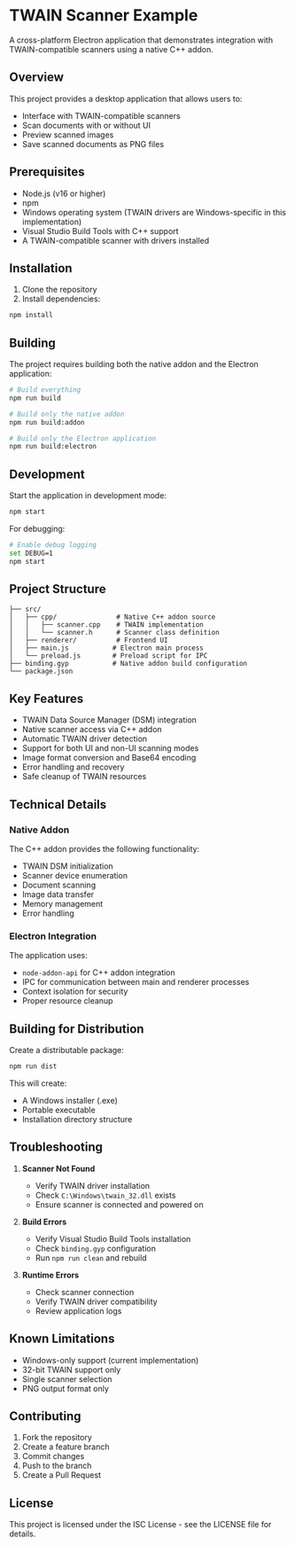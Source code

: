 # TWAIN Scanner Example

A cross-platform Electron application that demonstrates integration with TWAIN-compatible scanners using a native C++ addon.

## Overview

This project provides a desktop application that allows users to:

- Interface with TWAIN-compatible scanners
- Scan documents with or without UI
- Preview scanned images
- Save scanned documents as PNG files

## Prerequisites

- Node.js (v16 or higher)
- npm
- Windows operating system (TWAIN drivers are Windows-specific in this implementation)
- Visual Studio Build Tools with C++ support
- A TWAIN-compatible scanner with drivers installed

## Installation

1. Clone the repository
2. Install dependencies:

```bash
npm install
```

## Building

The project requires building both the native addon and the Electron application:

```bash
# Build everything
npm run build

# Build only the native addon
npm run build:addon

# Build only the Electron application
npm run build:electron
```

## Development

Start the application in development mode:

```bash
npm start
```

For debugging:

```bash
# Enable debug logging
set DEBUG=1
npm start
```

## Project Structure

```
├── src/
│   ├── cpp/               # Native C++ addon source
│   │   ├── scanner.cpp    # TWAIN implementation
│   │   └── scanner.h      # Scanner class definition
│   ├── renderer/          # Frontend UI
│   ├── main.js           # Electron main process
│   └── preload.js        # Preload script for IPC
├── binding.gyp           # Native addon build configuration
└── package.json
```

## Key Features

- TWAIN Data Source Manager (DSM) integration
- Native scanner access via C++ addon
- Automatic TWAIN driver detection
- Support for both UI and non-UI scanning modes
- Image format conversion and Base64 encoding
- Error handling and recovery
- Safe cleanup of TWAIN resources

## Technical Details

### Native Addon

The C++ addon provides the following functionality:

- TWAIN DSM initialization
- Scanner device enumeration
- Document scanning
- Image data transfer
- Memory management
- Error handling

### Electron Integration

The application uses:

- `node-addon-api` for C++ addon integration
- IPC for communication between main and renderer processes
- Context isolation for security
- Proper resource cleanup

## Building for Distribution

Create a distributable package:

```bash
npm run dist
```

This will create:

- A Windows installer (.exe)
- Portable executable
- Installation directory structure

## Troubleshooting

1. **Scanner Not Found**

   - Verify TWAIN driver installation
   - Check `C:\Windows\twain_32.dll` exists
   - Ensure scanner is connected and powered on

2. **Build Errors**

   - Verify Visual Studio Build Tools installation
   - Check `binding.gyp` configuration
   - Run `npm run clean` and rebuild

3. **Runtime Errors**
   - Check scanner connection
   - Verify TWAIN driver compatibility
   - Review application logs

## Known Limitations

- Windows-only support (current implementation)
- 32-bit TWAIN support only
- Single scanner selection
- PNG output format only

## Contributing

1. Fork the repository
2. Create a feature branch
3. Commit changes
4. Push to the branch
5. Create a Pull Request

## License

This project is licensed under the ISC License - see the LICENSE file for details.
